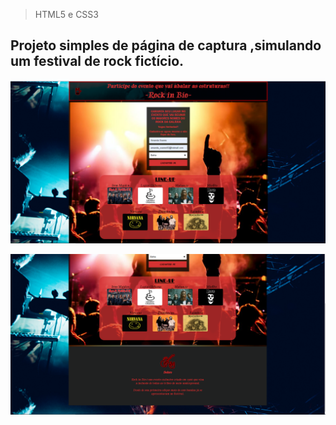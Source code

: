 >HTML5 e CSS3

## Projeto simples de página de captura ,simulando um festival de rock fictício.

![](./Images-projeto/projeto-rock.png)

![](./Images-projeto/projeto-rock2.png)